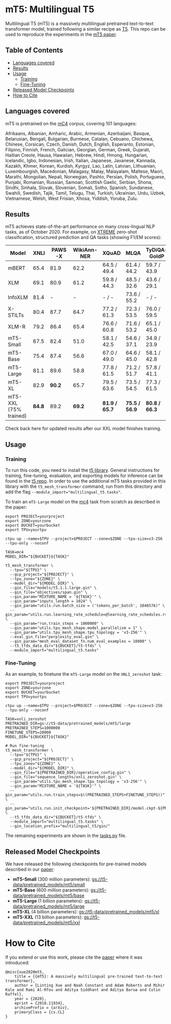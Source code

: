 # mT5: Multilingual T5

Multilingual T5 (mT5) is a massively multilingual pretrained text-to-text
transformer model, trained following a similar recipe as
[T5](https://github.com/google-research/text-to-text-transfer-transformer).
This repo can be used to reproduce the experiments in the [mT5 paper][paper].

## Table of Contents

* [Languages covered](#languages-covered)
* [Results](#results)
* [Usage](#usage)
  * [Training](#training)
  * [Fine-Tuning](#fine-tuning)
* [Released Model Checkpoints](#released-model-checkpoints)
* [How to Cite](#how-to-cite)

## Languages covered

mT5 is pretrained on the [mC4](https://www.tensorflow.org/datasets/catalog/c4#c4multilingual_nights_stay) corpus, covering 101 languages:

Afrikaans, Albanian, Amharic, Arabic, Armenian, Azerbaijani, Basque,
Belarusian, Bengali, Bulgarian, Burmese, Catalan, Cebuano, Chichewa, Chinese,
Corsican, Czech, Danish, Dutch, English, Esperanto, Estonian, Filipino,
Finnish, French, Galician, Georgian, German, Greek, Gujarati, Haitian Creole,
Hausa, Hawaiian, Hebrew, Hindi, Hmong, Hungarian, Icelandic, Igbo, Indonesian,
Irish, Italian, Japanese, Javanese, Kannada, Kazakh, Khmer, Korean, Kurdish,
Kyrgyz, Lao, Latin, Latvian, Lithuanian, Luxembourgish, Macedonian, Malagasy,
Malay, Malayalam, Maltese, Maori, Marathi, Mongolian, Nepali, Norwegian,
Pashto, Persian, Polish, Portuguese, Punjabi, Romanian, Russian, Samoan,
Scottish Gaelic, Serbian, Shona, Sindhi, Sinhala, Slovak, Slovenian, Somali,
Sotho, Spanish, Sundanese, Swahili, Swedish, Tajik, Tamil, Telugu, Thai,
Turkish, Ukrainian, Urdu, Uzbek, Vietnamese, Welsh, West Frisian, Xhosa,
Yiddish, Yoruba, Zulu.

## Results

mT5 achieves state-of-the-art performance on many cross-lingual NLP tasks, as
of October 2020. For example, on
[XTREME](https://github.com/google-research/xtreme) zero-shot classification,
structured prediction and QA tasks (showing F1/EM scores):

| Model | XNLI | PAWS-X | WikiAnn-NER | XQuAD | MLQA | TyDiQA-GoldP |
| ---- | ---- | ---- | ---- | ---- | ---- | ---- |
| mBERT | 65.4 | 81.9 | 62.2 | 64.5 / 49.4 | 61.4 / 44.2 | 59.7 / 43.9 |
| XLM | 69.1 | 80.9 | 61.2 | 59.8 / 44.3 | 48.5 / 32.6 | 43.6 / 29.1 |
| InfoXLM | 81.4 | - | - | - / - | 73.6 / 55.2 | - / - |
| X-STILTs | 80.4 | 87.7 | 64.7 | 77.2 / 61.3 | 72.3 / 53.5 | 76.0 / 59.5 |
| XLM-R | 79.2 | 86.4 | 65.4 | 76.6 / 60.8 | 71.6 / 53.2 | 65.1 / 45.0 |
| mT5-Small | 67.5 | 82.4 | 51.0 | 58.1 / 42.5 | 54.6 / 37.1 | 34.9 / 23.9 |
| mT5-Base | 75.4 | 87.4 | 56.6 | 67.0 / 49.0 | 64.6 / 45.0 | 58.1 / 42.8 |
| mT5-Large | 81.1 | 89.6 | 58.8 | 77.8 / 61.5 | 71.2 / 51.7 | 57.8 / 41.1 |
| mT5-XL | 82.9 | **90.2** | 65.7 | 79.5 / 63.6 | 73.5 / 54.5 | 77.3 / 61.5 |
| mT5-XXL (75% trained) | **84.8** | 89.2 | **69.2** | **81.9 / 65.7** | **75.5 / 56.9** | **80.8 / 66.3** |

Check back here for updated results after our XXL model finishes training.

## Usage

### Training

To run this code, you need to install the [t5
library](https://pypi.org/project/t5/). General instructions for training,
fine-tuning, evaluation, and exporting models for inference can be found in the
[t5
repo](https://github.com/google-research/text-to-text-transfer-transformer). In
order to use the additional mT5 tasks provided in this library with the
`t5_mesh_transformer` command, run from this directory and add the flag
`--module_import="multilingual_t5.tasks"`.

To train an `mT5-Large` model on the
[mc4](https://www.tensorflow.org/datasets/catalog/c4#c4multilingual_nights_stay)
task from scratch as described in the paper:

```
export PROJECT=yourproject
export ZONE=yourzone
export BUCKET=yourbucket
export TPU=yourtpu

ctpu up --name=$TPU --project=$PROJECT --zone=$ZONE --tpu-size=v3-256 --tpu-only --noconf

TASK=mc4
MODEL_DIR="${BUCKET}${TASK}"

t5_mesh_transformer \
  --tpu="${TPU}" \
  --gcp_project="${PROJECT}" \
  --tpu_zone="${ZONE}" \
  --model_dir="${MODEL_DIR}" \
  --gin_file="models/t5.1.1.large.gin" \
  --gin_file="objectives/span.gin" \
  --gin_param="MIXTURE_NAME = '${TASK}'" \
  --gin_param="inputs_length = 1024" \
  --gin_param="utils.run.batch_size = ('tokens_per_batch', 1048576)" \
  --gin_param="utils.run.learning_rate_schedule=@learning_rate_schedules.rsqrt_no_ramp_down" \
  --gin_param="run.train_steps = 1000000" \
  --gin_param="utils.tpu_mesh_shape.model_parallelism = 1" \
  --gin_param="utils.tpu_mesh_shape.tpu_topology = 'v3-256'" \
  --eval_gin_file="perplexity_eval.gin" \
  --gin_param="mesh_eval_dataset_fn.num_eval_examples = 10000" \
  --t5_tfds_data_dir="${BUCKET}/t5-tfds" \
  --module_import="multilingual_t5.tasks"
```

### Fine-Tuning

As an example, to finetune the `mT5-Large` model on the `XNLI_zeroshot` task:

```
export PROJECT=yourproject
export ZONE=yourzone
export BUCKET=yourbucket
export TPU=yourtpu

ctpu up --name=$TPU --project=$PROJECT --zone=$ZONE --tpu-size=v3-256 --tpu-only --noconf

TASK=xnli_zeroshot
PRETRAINED_DIR=gs://t5-data/pretrained_models/mt5/large
PRETRAINED_STEPS=1000000
FINETUNE_STEPS=20000
MODEL_DIR="${BUCKET}${TASK}"

# Run fine-tuning
t5_mesh_transformer \
  --tpu="${TPU}" \
  --gcp_project="${PROJECT}" \
  --tpu_zone="${ZONE}" \
  --model_dir="${MODEL_DIR}" \
  --gin_file="${PRETRAINED_DIR}/operative_config.gin" \
  --gin_file="sequence_lengths/xnli_zeroshot.gin" \
  --gin_param="utils.tpu_mesh_shape.tpu_topology = 'v3-256'" \
  --gin_param="MIXTURE_NAME = '${TASK}'" \
  --gin_param="utils.run.train_steps=$((PRETRAINED_STEPS+FINETUNE_STEPS))" \
  --gin_param="utils.run.init_checkpoint='${PRETRAINED_DIR}/model.ckpt-${PRETRAINED_STEPS}'" \
  --t5_tfds_data_dir="${BUCKET}/t5-tfds" \
  --module_import="multilingual_t5.tasks" \
  --gin_location_prefix="multilingual_t5/gin/"
```

The remaining experiments are shown in the [tasks.py](multilingual_t5/tasks.py) file.

## Released Model Checkpoints

We have released the following checkpoints for pre-trained models described in our [paper][paper]:

* **mT5-Small** (300 million parameters): [gs://t5-data/pretrained_models/mt5/small](https://console.cloud.google.com/storage/browser/t5-data/pretrained_models/mt5/small/)
* **mT5-Base** (600 million parameters): [gs://t5-data/pretrained_models/mt5/base](https://console.cloud.google.com/storage/browser/t5-data/pretrained_models/mt5/base/)
* **mT5-Large** (1 billion parameters): [gs://t5-data/pretrained_models/mt5/large](https://console.cloud.google.com/storage/browser/t5-data/pretrained_models/mt5/large/)
* **mT5-XL** (4 billion parameters): [gs://t5-data/pretrained_models/mt5/xl](https://console.cloud.google.com/storage/browser/t5-data/pretrained_models/mt5/xl/)
* **mT5-XXL** (13 billion parameters): [gs://t5-data/pretrained_models/mt5/xxl](https://console.cloud.google.com/storage/browser/t5-data/pretrained_models/mt5/xxl/)

# How to Cite

If you extend or use this work, please cite the [paper][paper] where it was
introduced:

```
@misc{xue2020mt5,
    title = {{mT5}: A massively multilingual pre-trained text-to-text transformer},
    author = {Linting Xue and Noah Constant and Adam Roberts and Mihir Kale and Rami Al-Rfou and Aditya Siddhant and Aditya Barua and Colin Raffel},
    year = {2020},
    eprint = {2010.11934},
    archivePrefix = {arXiv},
    primaryClass = {cs.CL}
}
```

[paper]: https://arxiv.org/abs/2010.11934
